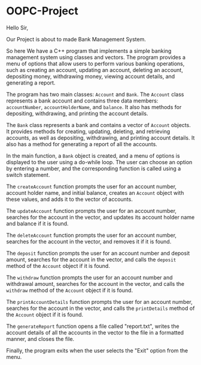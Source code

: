 # OOPC-Project
Hello Sir,

Our Project is about to made Bank Management System.

So here We have a C++ program that implements a simple banking management system using classes and vectors. The program provides a menu of options that allow users to perform various banking operations, such as creating an account, updating an account, deleting an account, depositing money, withdrawing money, viewing account details, and generating a report.

The program has two main classes: `Account` and `Bank`. The `Account` class represents a bank account and contains three data members: `accountNumber`, `accountHolderName`, and `balance`. It also has methods for depositing, withdrawing, and printing the account details.

The `Bank` class represents a bank and contains a vector of `Account` objects. It provides methods for creating, updating, deleting, and retrieving accounts, as well as depositing, withdrawing, and printing account details. It also has a method for generating a report of all the accounts.

In the main function, a `Bank` object is created, and a menu of options is displayed to the user using a do-while loop. The user can choose an option by entering a number, and the corresponding function is called using a switch statement. 

The `createAccount` function prompts the user for an account number, account holder name, and initial balance, creates an `Account` object with these values, and adds it to the vector of accounts.

The `updateAccount` function prompts the user for an account number, searches for the account in the vector, and updates its account holder name and balance if it is found.

The `deleteAccount` function prompts the user for an account number, searches for the account in the vector, and removes it if it is found.

The `deposit` function prompts the user for an account number and deposit amount, searches for the account in the vector, and calls the `deposit` method of the `Account` object if it is found.

The `withdraw` function prompts the user for an account number and withdrawal amount, searches for the account in the vector, and calls the `withdraw` method of the `Account` object if it is found.

The `printAccountDetails` function prompts the user for an account number, searches for the account in the vector, and calls the `printDetails` method of the `Account` object if it is found.

The `generateReport` function opens a file called "report.txt", writes the account details of all the accounts in the vector to the file in a formatted manner, and closes the file.

Finally, the program exits when the user selects the "Exit" option from the menu.
